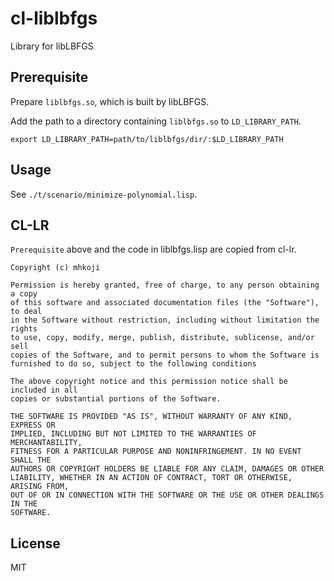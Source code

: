 # cl-liblbfgs
Library for libLBFGS


## Prerequisite

Prepare `liblbfgs.so`, which is built by libLBFGS.

Add the path to a directory containing `liblbfgs.so` to `LD_LIBRARY_PATH`.
```
export LD_LIBRARY_PATH=path/to/liblbfgs/dir/:$LD_LIBRARY_PATH
```


## Usage

See `./t/scenario/minimize-polynomial.lisp`.


## CL-LR

`Prerequisite` above and the code in liblbfgs.lisp are copied from cl-lr.

```
Copyright (c) mhkoji

Permission is hereby granted, free of charge, to any person obtaining a copy
of this software and associated documentation files (the "Software"), to deal
in the Software without restriction, including without limitation the rights
to use, copy, modify, merge, publish, distribute, sublicense, and/or sell
copies of the Software, and to permit persons to whom the Software is
furnished to do so, subject to the following conditions

The above copyright notice and this permission notice shall be included in all
copies or substantial portions of the Software.

THE SOFTWARE IS PROVIDED "AS IS", WITHOUT WARRANTY OF ANY KIND, EXPRESS OR
IMPLIED, INCLUDING BUT NOT LIMITED TO THE WARRANTIES OF MERCHANTABILITY,
FITNESS FOR A PARTICULAR PURPOSE AND NONINFRINGEMENT. IN NO EVENT SHALL THE
AUTHORS OR COPYRIGHT HOLDERS BE LIABLE FOR ANY CLAIM, DAMAGES OR OTHER
LIABILITY, WHETHER IN AN ACTION OF CONTRACT, TORT OR OTHERWISE, ARISING FROM,
OUT OF OR IN CONNECTION WITH THE SOFTWARE OR THE USE OR OTHER DEALINGS IN THE
SOFTWARE.
```


## License

MIT

